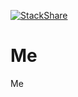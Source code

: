 [![StackShare](http://img.shields.io/badge/tech-stack-0690fa.svg?style=flat)](https://stackshare.io/helletheone/my-stacks)

# Me
Me
